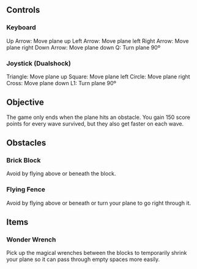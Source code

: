 ## Controls

### Keyboard
   Up Arrow:    Move plane up
 Left Arrow:    Move plane left
Right Arrow:    Move plane right
 Down Arrow:    Move plane down
          Q:    Turn plane 90º

### Joystick (Dualshock)
   Triangle:    Move plane up
     Square:    Move plane left
     Circle:    Move plane right
      Cross:    Move plane down
         L1:    Turn plane 90º

## Objective
The game only ends when the plane hits an obstacle. You gain 150 score points for every wave survived, but they also get faster on each wave.

## Obstacles

### Brick Block
Avoid by flying above or beneath the block.

### Flying Fence
Avoid by flying above or beneath or turn your plane to go right through it.

## Items

### Wonder Wrench
Pick up the magical wrenches between the blocks to temporarily shrink your plane so it can pass through empty spaces more easily.